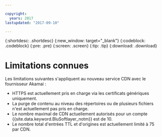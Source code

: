 ```yaml
---

copyright:
  years: 2017
lastupdated: "2017-09-10"

---
```


{:shortdesc: .shortdesc}
{:new_window: target="_blank"}
{:codeblock: .codeblock}
{:pre: .pre}
{:screen: .screen}
{:tip: .tip}
{:download: .download}

# Limitations connues

Les limitations suivantes s'appliquent au nouveau service CDN avec le fournisseur Akamai :
* HTTPS est actuellement pris en charge via les certificats génériques uniquement.
* La purge de contenu au niveau des répertoires ou de plusieurs fichiers n'est actuellement pas pris en charge.
* Le nombre maximal de CDN actuellement autorisés pour un compte {{site.data.keyword.BluSoftlayer_notm}} est de 10.
* Le nombre total d'entrées TTL et d'origines est actuellement limité à 75 par CDN.
